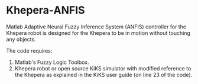 # Khepera-ANFIS
Matlab Adaptive Neural Fuzzy Inference System (ANFIS) controller for the Khepera robot is designed for the Khepera to be in motion without touching any objects.

The code requires:
  1. Matlab's Fuzzy Logic Toolbox.
  2. Khepera robot or open source KiKS simulator with modified reference to the Khepera as explained in the KiKS user guide (on line 23 of the code). 
